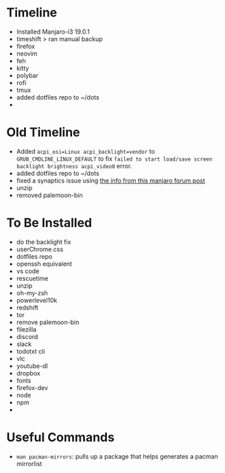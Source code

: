 # Timeline

- Installed Manjaro-i3 19.0.1
- timeshift > ran manual backup
- firefox
- neovim
- feh
- kitty
- polybar
- rofi
- tmux
- added dotfiles repo to ~/dots
- 

# Old Timeline

- Added `acpi_osi=Linux acpi_backlight=vendor` to `GRUB_CMDLINE_LINUX_DEFAULT` to fix `failed to start load/save screen backlight brightness acpi_video0` error.
- added dotfiles repo to ~/dots
- fixed a synaptics issue using [the info from this manjaro forum post](https://forum.manjaro.org/t/synaptics-touchpad-on-hp-pavilion-g6-laptop/101462)
- unzip
- removed palemoon-bin

# To Be Installed

- do the backlight fix
- userChrome.css
- dotfiles repo
- openssh equivalent
- vs code
- rescuetime
- unzip
- oh-my-zsh
- powerlevel10k
- redshift
- tor
- remove palemoon-bin
- filezilla
- discord
- slack
- todotxt cli
- vlc
- youtube-dl
- dropbox
- fonts
- firefox-dev
- node
- npm
-

# Useful Commands

- `man pacman-mirrors`: pulls up a package that helps generates a pacman mirrorlist
